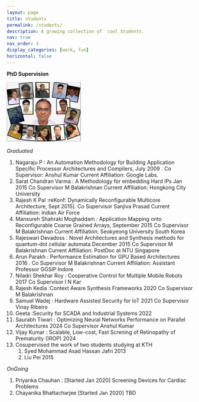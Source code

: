 ```yaml
---
layout: page
title: students
permalink: /students/
description: A growing collection of  cool Students.
nav: true
nav_order: 3
display_categories: [work, fun]
horizontal: false
---
```

**PhD Supervision**

<img src="/assets/img/phdGroup-2.png" alt="Phd Group" style="width:200px;"/>

*Graduated*
1. Nagaraju P : An Automation Methodology for Building Application Specific Processor Architectures and Compilers, July 2009 . Co Supervisor: Anshul Kumar Current Affiliation: Google
Labs.
2. Sarat Chandran Varma : A Methodology for embedding Hard IPs Jan 2015 Co Supervisor M
Balakrishnan Current Affiliation: Hongkong City University
3. Rajesh K Pal :reKonf: Dynamically Reconfigurable Multicore Architecture, Sept 2015]. Co
Supervisor Sanjiva Prasad Current Affiliation: Indian Air Force
4. Mansureh Shahraki Moghaddam : Application Mapping onto Reconfigurable Coarse Grained
Arrays, September 2015 Co Supervisor M Balakrishnan Current Affiliation: Seokyeong University
South Korea
5. Rajeswari Devadoss : Novel Architectures and Synthesis methods for quantum-dot cellular automata December 2015 Co Supervisor M Balakrishnan Current Affiliation: PostDoc at NTU
Singapore
6. Arun Parakh : Performance Estimation for GPU Based Architectures 2016 . Co Supervisor M
Balakrishnan Current Affiliation: Assistant Professor GGSIP Indore
7. Niladri Shekhar Roy : Cooperative Control for Multiple Mobile Robots 2017 Co Supervisor I N
Kar
8. Rajesh Kedia :Context Aware Synthesis Frameworks 2020 Co Supervisor M Balakrishnan
9. Samuel Wadej : Hardware Assisted Security for IoT 2021 Co Supervisor Vinay Ribeiro
10. Geeta :Security for SCADA and Industrial Systems 2022
11. Saurabh Tiwari : Optimizing Neural Networks Performance on Parallel Architectures 2024 Co
Supervisor Anshul Kumar
12. Vijay Kumar : Scalable, Low-cost, Fast Screning of Retinopathy of Prematurity ()ROP) 2024
13. Cosupervised the work of two students studying at KTH
    1. Syed Mohammad Asad Hassan Jafri 2013
    2. Liu Pei 2015

*OnGoing*
1. Priyanka Chauhan : [Started Jan 2020] Screening Devices for Cardiac Problems
2. Chayanika Bhattacharjee [Started Jan 2020] TBD
